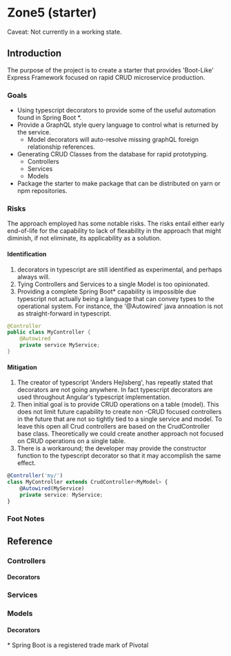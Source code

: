 # Zone5 (starter)

Caveat: Not currently in a working state.

## Introduction

The purpose of the project is to create a starter that provides 'Boot-Like' Express Framework focused on rapid CRUD microservice production.

### Goals

-   Using typescript decorators to provide some of the useful automation found in Spring Boot \*.
-   Provide a GraphQL style query language to control what is returned by the service.
    -   Model decorators will auto-resolve missing graphQL foreign relationship references.
-   Generating CRUD Classes from the database for rapid prototyping.
    -   Controllers
    -   Services
    -   Models
-   Package the starter to make package that can be distributed on yarn or npm repositories.

### Risks

The approach employed has some notable risks. The risks entail either early end-of-life for the capability to lack of flexability in the approach that might diminish, if not eliminate, its applicability as a solution.

#### Identification

1.  decorators in typescript are still identified as experimental, and perhaps always will.
2.  Tying Controllers and Services to a single Model is too opinionated.
3.  Providing a complete Spring Boot\* capability is impossible due typescript not actually being a language that can convey types to the operational system. For instance, the '@Autowired' java annoation is not as straight-forward in typescript.

```java
@Controller
public class MyController {
    @Autowired
    private service MyService;
}
```

#### Mitigation

1.  The creator of typescript 'Anders Hejlsberg', has repeatly stated that decorators are not going anywhere. In fact typescript decorators are used throughout Angular's typescript implementation.
2.  Then initial goal is to provide CRUD operations on a table (model). This does not limit future capability to create non -CRUD focused controllers in the future that are not so tightly tied to a single service and model. To leave this open all Crud controllers are based on the CrudController base class. Theoretically we could create another approach not focused on CRUD operations on a single table.
3.  There is a workaround; the developer may provide the constructor function to the typescript decorator so that it may accomplish the same effect.

```typescript
@Controller('my/')
class MyController extends CrudController<MyModel> {
    @Autowired(MyService)
    private service: MyService;
}
```

### Foot Notes

## Reference

### Controllers

#### Decorators

### Services

### Models

#### Decorators

\* Spring Boot is a registered trade mark of Pivotal
